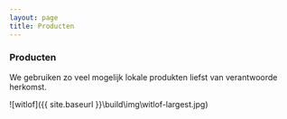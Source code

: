```yaml
---
layout: page
title: Producten
---
```


### Producten

We gebruiken zo veel mogelijk lokale produkten liefst van verantwoorde herkomst.

![witlof]({{ site.baseurl }}\build\img\witlof-largest.jpg)

